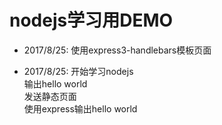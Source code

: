 # nodejs学习用DEMO

* 2017/8/25:
使用express3-handlebars模板页面  

* 2017/8/25:
开始学习nodejs  
输出hello world  
发送静态页面  
使用express输出hello world  